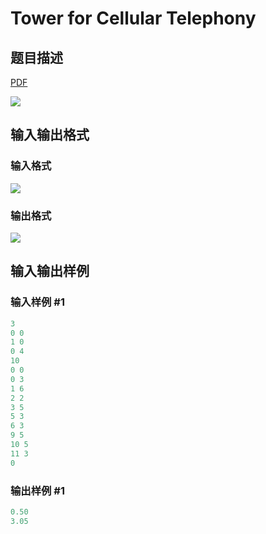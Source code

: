 # Tower for Cellular Telephony

## 题目描述

[problemUrl]: https://uva.onlinejudge.org/index.php?option=com_onlinejudge&Itemid=8&category=78&page=show_problem&problem=2728

[PDF](https://uva.onlinejudge.org/external/116/p11681.pdf)

![](https://cdn.luogu.com.cn/upload/vjudge_pic/UVA11681/7468ddd23d6466a2fd15871fcb408bf33d9a8e17.png)

## 输入输出格式

### 输入格式

![](https://cdn.luogu.com.cn/upload/vjudge_pic/UVA11681/059c1e6434960c48cc570af0865c397dcec0cc37.png)

### 输出格式

![](https://cdn.luogu.com.cn/upload/vjudge_pic/UVA11681/e12ed8e8f3da2dd113514f237d8ad337fe28d1cc.png)

## 输入输出样例

### 输入样例 #1

```cpp
3
0 0
1 0
0 4
10
0 0
0 3
1 6
2 2
3 5
5 3
6 3
9 5
10 5
11 3
0
```


### 输出样例 #1

```cpp
0.50
3.05
```


